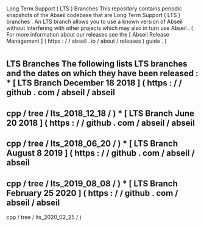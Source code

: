 #
Long
Term
Support
(
LTS
)
Branches
This
repository
contains
periodic
snapshots
of
the
Abseil
codebase
that
are
Long
Term
Support
(
LTS
)
branches
.
An
LTS
branch
allows
you
to
use
a
known
version
of
Abseil
without
interfering
with
other
projects
which
may
also
in
turn
use
Abseil
.
(
For
more
information
about
our
releases
see
the
[
Abseil
Release
Management
]
(
https
:
/
/
abseil
.
io
/
about
/
releases
)
guide
.
)
#
#
LTS
Branches
The
following
lists
LTS
branches
and
the
dates
on
which
they
have
been
released
:
*
[
LTS
Branch
December
18
2018
]
(
https
:
/
/
github
.
com
/
abseil
/
abseil
-
cpp
/
tree
/
lts_2018_12_18
/
)
*
[
LTS
Branch
June
20
2018
]
(
https
:
/
/
github
.
com
/
abseil
/
abseil
-
cpp
/
tree
/
lts_2018_06_20
/
)
*
[
LTS
Branch
August
8
2019
]
(
https
:
/
/
github
.
com
/
abseil
/
abseil
-
cpp
/
tree
/
lts_2019_08_08
/
)
*
[
LTS
Branch
February
25
2020
]
(
https
:
/
/
github
.
com
/
abseil
/
abseil
-
cpp
/
tree
/
lts_2020_02_25
/
)
